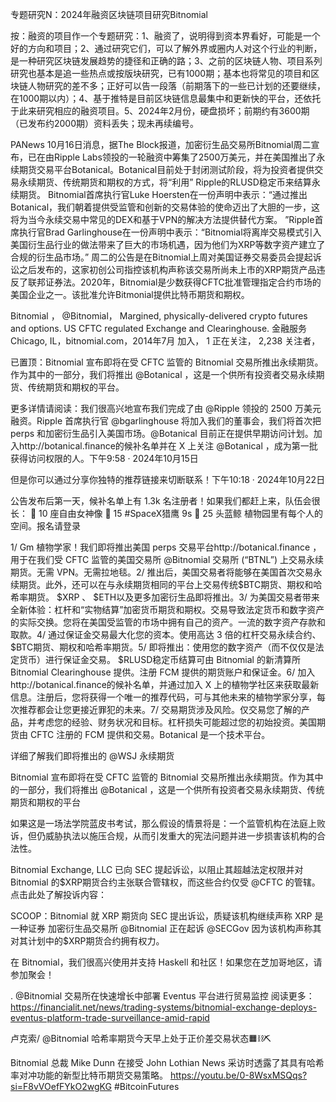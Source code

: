 专题研究N：2024年融资区块链项目研究Bitnomial


按：融资的项目作一个专题研究：1、融资了，说明得到资本界看好，可能是一个好的方向和项目；2、通过研究它们，可以了解外界或圈内人对这个行业的判断，是一种研究区块链发展趋势的捷径和正确的路；3、之前的区块链人物、项目系列研究也基本是追一些热点或按版块研究，已有1000期；基本也将常见的项目和区块链人物研究的差不多；正好可以告一段落（前期落下的一些已计划的还要继续，在1000期以内）；4、基于推特是目前区块链信息最集中和更新快的平台，还依托于此来研究相应的融资项目。5、2024年2月份，硬盘损坏；前期约有3600期（已发布约2000期）资料丢失；现未再续编号。

PANews 10月16日消息，据The Block报道，加密衍生品交易所Bitnomial周二宣布，已在由Ripple Labs领投的一轮融资中筹集了2500万美元，并在美国推出了永续期货交易平台Botanical。Botanical目前处于封闭测试阶段，将为投资者提供交易永续期货、传统期货和期权的方式，将“利用” Ripple的RLUSD稳定币来结算永续期货。
Bitnomial首席执行官Luke Hoersten在一份声明中表示：“通过推出Botanical，我们朝着提供受监管和创新的交易体验的使命迈出了大胆的一步，这将为当今永续交易中常见的DEX和基于VPN的解决方法提供替代方案。 ”Ripple首席执行官Brad Garlinghouse在一份声明中表示：“Bitnomial将离岸交易模式引入美国衍生品行业的做法带来了巨大的市场机遇，因为他们为XRP等数字资产建立了合规的衍生品市场。”
周二的公告是在Bitnomial上周对美国证券交易委员会提起诉讼之后发布的，这家初创公司指控该机构声称该交易所尚未上市的XRP期货产品违反了联邦证券法。2020年，Bitnomial是少数获得CFTC批准管理指定合约市场的美国企业之一。该批准允许Bitmonial提供比特币期货和期权。

Bitnomial
，
@Bitnomial，
Margined, physically-delivered crypto futures and options.
US CFTC regulated Exchange and Clearinghouse.
金融服务Chicago, IL，bitnomial.com，2014年7月 加入，
1 正在关注，
2,238 关注者，


已置顶：Bitnomial 宣布即将在受 CFTC 监管的 Bitnomial 交易所推出永续期货。作为其中的一部分，我们将推出
@Botanical
 ，这是一个供所有投资者交易永续期货、传统期货和期权的平台。

更多详情请阅读：我们很高兴地宣布我们完成了由
@Ripple
领投的 2500 万美元融资。Ripple 首席执行官
@bgarlinghouse
将加入我们的董事会，我们将首次把 perps 和加密衍生品引入美国市场。@Botanical
目前正在提供早期访问计划。加入http://botanical.finance的候补名单并在 X 上关注
@Botanical
 ，成为第一批获得访问权限的人。下午9:58 · 2024年10月15日

但是你可以通过分享你独特的推荐链接来切断联系！下午10:18 · 2024年10月22日

公告发布后第一天，候补名单上有 1.3k 名注册者！如果我们都赶上来，队伍会很长：
🗽 10 座自由女神像
🚀 15 #SpaceX猎鹰 9s
🐋 25 头蓝鲸
植物园里有每个人的空间。报名请登录

1/ Gm 植物学家！我们即将推出美国 perps 交易平台http://botanical.finance ，用于在我们受 CFTC 监管的美国交易所
@Bitnomial
交易所 (“BTNL”) 上交易永续期货。无需 VPN。无需拉地毯。2/ 推出后，美国交易者将能够在美国首次交易永续期货。此外，还可以在与永续期货相同的平台上交易传统$BTC期货、期权和哈希率期货。 $XRP 、 $ETH以及更多加密衍生品即将推出。3/ 为美国交易者带来全新体验：杠杆和“实物结算”加密货币期货和期权。交易导致法定货币和数字资产的实际交换。您将在美国受监管的市场中拥有自己的资产。一流的数字资产存款和取款。4/ 通过保证金交易最大化您的资本。使用高达 3 倍的杠杆交易永续合约、 $BTC期货、期权和哈希率期货。5/ 即将推出：使用您的数字资产（而不仅仅是法定货币）进行保证金交易。 $RLUSD稳定币结算可由 Bitnomial 的新清算所 Bitnomial Clearinghouse 提供。注册 FCM 提供的期货账户和保证金。6/ 加入http://botanical.finance的候补名单，并通过加入 X 上的植物学社区来获取最新信息。注册后，您将获得一个唯一的推荐代码，可与其他未来的植物学家分享，每次推荐都会让您更接近罪犯的未来。7/ 交易期货涉及风险。仅交易您了解的产品，并考虑您的经验、财务状况和目标。杠杆损失可能超过您的初始投资。美国期货由 CFTC 注册的 FCM 提供和交易。Botanical 是一个技术平台。

详细了解我们即将推出的
@WSJ
永续期货

Bitnomial 宣布即将在受 CFTC 监管的 Bitnomial 交易所推出永续期货。作为其中的一部分，我们将推出
@Botanical
 ，这是一个供所有投资者交易永续期货、传统期货和期权的平台

如果这是一场法学院蓝皮书考试，那么假设的情景将是：一个监管机构在法庭上败诉，但仍威胁执法以施压合规，从而引发重大的宪法问题并进一步损害该机构的合法性。

Bitnomial Exchange, LLC 已向 SEC 提起诉讼，以阻止其超越法定权限并对 Bitnomial 的$XRP期货合约主张联合管辖权，而这些合约仅受
@CFTC
的管辖。
点击此处了解投诉内容：

 SCOOP：Bitnomial 就 XRP 期货向 SEC 提出诉讼，质疑该机构继续声称 XRP 是一种证券
加密衍生品交易所
@Bitnomial
正在起诉
@SECGov
因为该机构声称其对其计划中的$XRP期货合约拥有权力。

在 Bitnomial，我们很高兴使用并支持 Haskell 和社区！如果您在芝加哥地区，请参加聚会！

. 
@Bitnomial
交易所在快速增长中部署 Eventus 平台进行贸易监控
阅读更多： https://financialit.net/news/trading-systems/bitnomial-exchange-deploys-eventus-platform-trade-surveillance-amid-rapid

卢克索/ 
@Bitnomial
哈希率期货今天早上处于正价差交易状态🟧⛓️⛏️

Bitnomial 总裁 Mike Dunn 在接受 John Lothian News 采访时透露了其具有哈希率对冲功能的新型比特币期货交易策略。 https://youtu.be/0-8WsxMSQqs?si=F8vVOefFYkO2wgKG #BitcoinFutures
